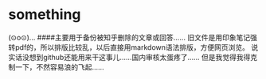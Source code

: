 # something
(⊙o⊙)…
####主要用于备份被知乎删除的文章或回答……
旧文件是用印象笔记强转pdf的，所以排版比较乱，以后直接用markdown语法排版，方便网页浏览。
说实话没想到github还能用来干这事儿……国内审核太蛋疼了……
但是我觉得我得克制一下，不然容易浪的飞起……
